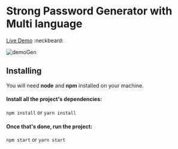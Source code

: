 # Strong Password Generator with Multi language

[Live Demo](https://strong-password-gene.netlify.app/)
:neckbeard:

![demoGen](public/assets/demoGen.gif)

## Installing

You will need **node** and **npm** installed on your machine.

#### Install all the project's dependencies:

`npm install` or `yarn install`

#### Once that's done, run the project:

`npm start` or `yarn start`
